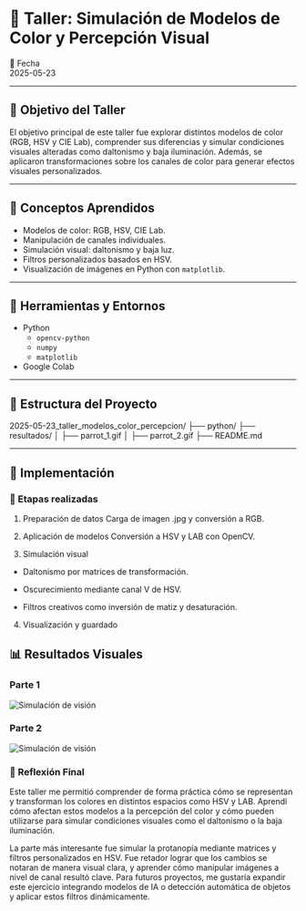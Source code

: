 # 🧪 Taller: Simulación de Modelos de Color y Percepción Visual

📅 Fecha  
2025-05-23

---

## 🎯 Objetivo del Taller

El objetivo principal de este taller fue explorar distintos modelos de color (RGB, HSV y CIE Lab), comprender sus diferencias y simular condiciones visuales alteradas como daltonismo y baja iluminación. Además, se aplicaron transformaciones sobre los canales de color para generar efectos visuales personalizados.

---

## 🧠 Conceptos Aprendidos

- Modelos de color: RGB, HSV, CIE Lab.
- Manipulación de canales individuales.
- Simulación visual: daltonismo y baja luz.
- Filtros personalizados basados en HSV.
- Visualización de imágenes en Python con `matplotlib`.

---

## 🔧 Herramientas y Entornos

- Python
  - `opencv-python`
  - `numpy`
  - `matplotlib`
- Google Colab

---

## 📁 Estructura del Proyecto
2025-05-23_taller_modelos_color_percepcion/
├── python/
├── resultados/
│   ├── parrot_1.gif
│   ├── parrot_2.gif
├── README.md

---

## 🧪 Implementación
### 🔹 Etapas realizadas
1. Preparación de datos
Carga de imagen .jpg y conversión a RGB.

2. Aplicación de modelos
Conversión a HSV y LAB con OpenCV.

3. Simulación visual

 - Daltonismo por matrices de transformación.

 - Oscurecimiento mediante canal V de HSV.

 - Filtros creativos como inversión de matiz y desaturación.

4. Visualización y guardado

## 📊 Resultados Visuales
### Parte 1
![Simulación de visión](resultados/parrot_1.gif)
### Parte 2
![Simulación de visión](resultados/parrot_2.gif)
### 💬 Reflexión Final
Este taller me permitió comprender de forma práctica cómo se representan y transforman los colores en distintos espacios como HSV y LAB. Aprendí cómo afectan estos modelos a la percepción del color y cómo pueden utilizarse para simular condiciones visuales como el daltonismo o la baja iluminación.

La parte más interesante fue simular la protanopía mediante matrices y filtros personalizados en HSV. Fue retador lograr que los cambios se notaran de manera visual clara, y aprender cómo manipular imágenes a nivel de canal resultó clave. Para futuros proyectos, me gustaría expandir este ejercicio integrando modelos de IA o detección automática de objetos y aplicar estos filtros dinámicamente.
